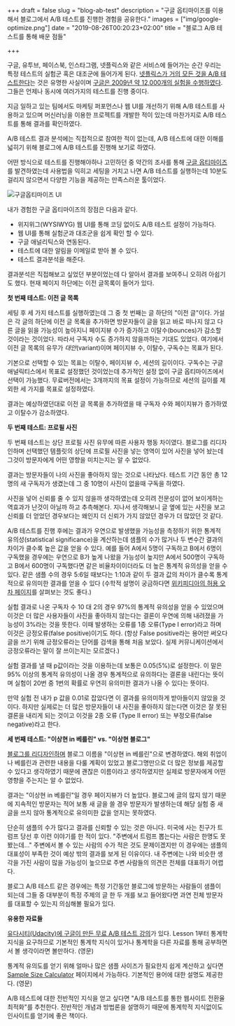 +++
draft = false
slug = "blog-ab-test"
description = "구글 옵티마이즈를 이용해서 블로그에서 A/B 테스트를 진행한 경험을 공유한다."
images = ["img/google-optimize.png"]
date = "2019-08-26T00:20:23+02:00"
title = "블로그 A/B 테스트를 통해 배운 점들"

+++

구글, 유투브, 페이스북, 인스타그램, 넷플릭스와 같은 서비스에 들어가는 순간 우리는 특정 테스트의 실험군 혹은 대조군에 들어가게 된다. [넷플릭스가 거의 모든 것을 A/B 테스트한다](https://www.quora.com/What-types-of-things-does-Netflix-A-B-test-aside-from-member-sign-up)는 것은 유명한 사실이며 [구글은 2009년 약 12,000개의 실험을 수행하였다](https://searchengineland.com/whos-afraid-of-the-big-bold-test-134569). 그들은 언제나 동시에 여러가지의 테스트를 진행 중이다.

지금 일하고 있는 팀에서도 마케팅 퍼포먼스나 웹 UI를 개선하기 위해 A/B 테스트를 사용하고 있으며 머신러닝을 이용한 프로젝트를 개발한 적이 있는데 마찬가지로 A/B 테스트를 통해 결과를 확인하였다.

A/B 테스트 결과 분석에는 직접적으로 참여한 적이 없는데, A/B 테스트에 대한 이해를 넓히기 위해 블로그에 A/B 테스트를 진행해 보기로 하였다.

어떤 방식으로 테스트를 진행해야하나 고민하던 중 약간의 조사를 통해 [구글 옵티마이즈](https://optimize.google.com)를 발견하였는데 사용법을 익히고 세팅을 거치고 나면 A/B 테스트를 실행하는데 10분도 걸리지 않으면서 다양한 기능을 제공하는 만족스러운 툴이었다.

<img src="/img/google-optimize.png" title="구글옵티마이즈 UI">

내가 경험한 구글 옵티마이즈의 장점은 다음과 같다.

* 위지위그(WYSIWYG) 웹 UI를 통해 코딩 없이도 A/B 테스트 설정이 가능하다.
* 웹 UI를 통해 실험군과 대조군을 쉽게 확인 할 수 있다.
* 구글 애널리틱스와 연동된다.
* 테스트에 대한 알림을 이메일로 받아 볼 수 있다.
* 테스트 결과분석을 해준다.

결과분석은 직접해보고 싶었던 부분이었는데 다 알아서 결과를 보여주니 오히려 아쉽기도 했다. 현재 페이지 하단에는 이전 글목록이 들어가 있다.

**첫 번째 테스트: 이전 글 목록**

세팅 후 세 가지 테스트를 실행하였는데 그 중 첫 번째는 글 하단의 "이전 글"이다. 가설은 각 글의 하단에 이전 글 목록을 추가하면 방문자들이 글을 읽고 바로 떠나지 않고 다른 글을 읽을 가능성이 높아지니 페이지뷰 수가 증가하고 이탈수(bounces)가 감소할 것이라는 것이었다. 따라서 구독자 수도 증가하지 않을까하는 기대도 있었다. 여기에서 이전 글 목록의 유무가 _대안_(variant)이며  페이지뷰 수, 이탈수, 구독수는 목표가 된다.

기본으로 선택할 수 있는 목표는 이탈수, 페이지뷰 수, 세션의 길이이다. 구독수는 구글 애널릭티스에서 목표로 설정했던 것이었는데 추가적인 설정 없이 구글 옵티마이즈에서 선택이 가능했다. 무료버전에서는 3개까지의 목표 설정이 가능하므로 세션의 길이를 제외한 세 가지를 목표로 설정하였다.

결과는 예상하였던대로 이전 글 목록을 추가하였을 때 구독자 수와 페이지뷰가 증가하였고 이탈수가 감소하였다.

**두 번째 테스트: 프로필 사진**

두 번째 테스트는 상단 프로필 사진 유무에 따른 사용자 행동 차이였다. 블로그를 리디자인하며 선택했던 템플릿의 상단에 프로필 사진을 넣는 영역이 있어 사진을 넣어 놨는데 그것이 방문자에게 어떤 영향을 미치는지는 알 수 없었다.

결과는 방문자들이 나의 사진을 좋아하지 않는 것으로 나타났다. 테스트 기간 동안 총 12명의 새 구독자가 생겼는데 그 중 10명이 사진이 없을때 구독을 하였다.

사진을 넣어 신뢰를 줄 수 있지 않을까 생각하였는데 오히려 전문성이 없어 보이게하는 역효과가 난것이 아닐까 하고 추측해본다. 지나서 생각해보니 글 옆에 있는 사진을 보고 신뢰를 더 얻었던 경우보다는 왜인지 더 신뢰가 가지 않았던 경우가 더 많았던 것 같다.

A/B 테스트를 진행 후에는 결과가 우연으로 발생했을 가능성을 측정하기 위한 통계적 유의성(statistical significance)을 계산하는데 샘플의 수가 많거나 두 변수간 결과의 차이가 클수록 높은 값을 얻을 수 있다. 예를 들어 A에서 5명이 구독하고 B에서 6명이 구독했을 경우에는 우연으로 B가 높게 나왔을 가능성이 높지만 A에서 500명이 구독하고 B에서 600명이 구독했다면 같은 비율차이이더라도 더 높은 통계적 유의성을 얻을 수 있다. 같은 샘플 수의 경우 5:6일 때보다는 1:10과 같이 두 결과 값의 차이가 클수록 통계적으로 유의미한 결과를 얻을 수 있다 (수학적 설명이 궁금하다면 [위키피디아의 허용 오차 페이지](https://ko.wikipedia.org/wiki/허용_오차)를 살펴보는 것도 좋다.)

실험 결과로 나온 구독자 수 10 대 2의 경우 97%의 통계적 유의성을 얻을 수 있었으며 이것은 더 많은 사용자들이 사진을 좋아하지 않는다는 결론이 우연에 의해 내려졌을 가능성이 3%라는 것을 뜻한다. 이때 발생하는 오류를 1종 오류(Type I error)라고 하며 이것은 긍정오류(false positive)이기도 하다. (항상 False positive라는 용어만 써오다 글을 쓰기 위해 긍정오류라는 단어를 검색을 통해 처음 보았다. 실제 커뮤니케이션에서 긍정오류라는 말이 잘 쓰이는지는 모르겠다.)

실험 결과를 낼 때 p값이라는 것을 이용하는데 보통은 0.05(5%)로 설정한다. 이 말은 95% 이상의 통계적 유의성이 나올 경우 통계적으로 유의하다는 결론을 내린다는 뜻이며 실험이 20번 중 1번의 확률로 우연히 유의미한 결과가 나올 수 있다는 뜻이다.

만약 실험 전 내가 p 값을 0.01로 잡았다면 이 결과를 유의미하게 받아들이지 않았을 것이다. 하지만 실제로는 더 많은 방문자들이 내 사진을 좋아하지 않는다면 이것은 잘 못된 결론을 내리게 되는 것이고 이것을 2종 오류 (Type II error) 또는 부정오류(false negative)라고 한다.

**세 번째 테스트: "이상현 in 베를린" vs. "이상현 블로그"**

[블로그를 리디자인하며](https://iamsang.com/blog/2017/05/22/blog-rebranding-and-from-tumblr-to-github-page-and-hugo/) 블로그 이름을 "이상현 in 베를린"으로 변경하였다. 해외 취업이나 베를린과 관련한 내용을 다룰 계획이 있었고 블로그명만으로 더 많은 정보를 제공할 수 있다고 생각하였기 때문에 괜찮은 이름이라고 생각하였지만 실제로 방문자에게 어떤 영향을 주는지는 알 수 없었다.

결과는 "이상현 in 베를린"일 경우 페이지뷰가 더 높았다. 블로그에 글의 많지 않기 때문에 지속적인 방문자는 적어 보통 새 글을 쓸 경우 방문자가 발생하는데 해당 실험 중 새 글을 쓰지 않아 통계적으로 유의미한 값을 얻지는 못하였다.

단순히 샘플의 수가 많다고 결과를 신뢰할 수 있는 것은 아니다. 미국에 사는 친구가 트럼프 당선 후 이런 이야기를 한 적이 있다. "주변에서 트럼프 뽑는다는 사람은 한명도 못 봤는데…" 주변에서 볼 수 있는 사람의 수가 적은 것도 문제이겠지만 이 경우에는 샘플의 대표성이 부족한 것이 예상 밖의 결과를 보게 된 이유이다. 내 주변에는 나와 비슷한 생각을 가진 사람이 많을 가능성이 높으므로 주변 사람들의 의견은 전체를 대표하기 어렵다.

블로그 A/B 테스트 같은 경우에는 특정 기간동안 블로그에 방문하는 사람들이 샘플이 되는데 그들 중 대부분이 특정 주제의 글 한 두 개를 보고 들어왔다면 과연 전체 방문자를 대표할 수 있는지 의심해볼 필요가 있다.

**유용한 자료들**

[유다시티(Udacity)에 구글이 만든 무료 A/B 테스트 강의](https://eu.udacity.com/course/ab-testing--ud257)가 있다. Lesson 1부터 통계학 지식을 요구하므로 기본적인 통계학 지식이 있거나 통계학을 다른 자료를 통해 공부하면서 볼 생각이라면 볼만하다. (영문)

통계적 유의도를 얻기 위해 얼마나 많은 샘플 사이즈가 필요한지 쉽게 계산하고 싶다면 [Sample Size Calculator](https://www.abtasty.com/sample-size-calculator/) 페이지에서 가능하다. 기본적인 용어에 대한 설명도 제공한다. (영문)

A/B 테스트에 대한 전반적인 지식을 얻고 싶다면 "A/B 테스트를 통한 웹사이트 전환율 최적화"를 추천한다. 전반적인 개념과 방법론을 설명하기 때문에 통계학적 지식없이도 인사이트를 얻기에 좋은 책이다.
